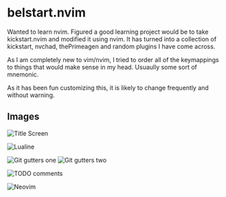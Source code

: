 # belstart.nvim

Wanted to learn nvim. Figured a good learning project would be to take
kickstart.nvim and modified it using nvim. It has turned into a collection of
kickstart, nvchad, thePrimeagen and random plugins I have come across.

As I am completely new to vim/nvim, I tried to order all of the keymappings to
things that would make sense in my head. Usuaully some sort of mnemonic.

As it has been fun customizing this, it is likely to change frequently and
without warning.

## Images

![Title Screen](https://belsrc.github.io/gist-images/terminal/nvim-title-mac.png)

![Lualine](https://belsrc.github.io/gist-images/terminal/lua-line-1.png)

![Git gutters one](https://belsrc.github.io/gist-images/terminal/git-gutter-1.png)
![Git gutters two](https://belsrc.github.io/gist-images/terminal/git-gutter-2.png)

![TODO comments](https://belsrc.github.io/gist-images/terminal/todo-comments.png)

![Neovim](https://belsrc.github.io/gist-images/terminal/nvim-full.png)
